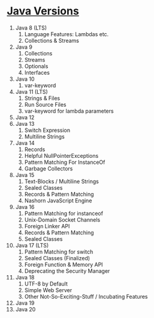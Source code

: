 # [Java Versions](https://www.marcobehler.com/guides/a-guide-to-java-versions-and-features)
1. Java 8 (LTS)
   1. Language Features: Lambdas etc.
   2. Collections & Streams
2. Java 9
   1. Collections
   2. Streams
   3. Optionals
   4. Interfaces
3. Java 10
   1. var-keyword
4. Java 11 (LTS)
   1. Strings & Files
   2. Run Source Files
   3. var-keyword for lambda parameters
5. Java 12
6. Java 13
   1. Switch Expression
   2. Multiline Strings
7. Java 14
   1. Records
   2. Helpful NullPointerExceptions
   3. Pattern Matching For InstanceOf
   4. Garbage Collectors
8. Java 15
   1. Text-Blocks / Multiline Strings
   2. Sealed Classes
   3. Records & Pattern Matching
   4. Nashorn JavaScript Engine
9. Java 16
   1. Pattern Matching for instanceof
   2. Unix-Domain Socket Channels
   3. Foreign Linker API
   4. Records & Pattern Matching
   5. Sealed Classes
10. Java 17 (LTS)
    1. Pattern Matching for switch
    2. Sealed Classes (Finalized)
    3. Foreign Function & Memory API
    4. Deprecating the Security Manager
11. Java 18
    1. UTF-8 by Default
    2. Simple Web Server
    3. Other Not-So-Exciting-Stuff / Incubating Features
12. Java 19
13. Java 20